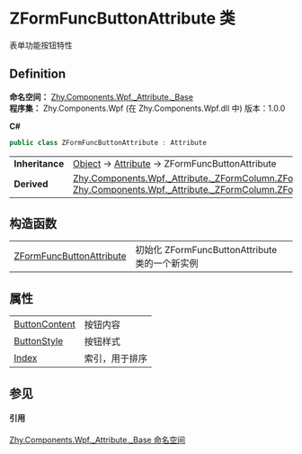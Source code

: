 # ZFormFuncButtonAttribute 类


表单功能按钮特性



## Definition
**命名空间：** <a href="96be4e54-cb18-5f7d-83d4-fc550c411941">Zhy.Components.Wpf._Attribute._Base</a>  
**程序集：** Zhy.Components.Wpf (在 Zhy.Components.Wpf.dll 中) 版本：1.0.0

**C#**
``` C#
public class ZFormFuncButtonAttribute : Attribute
```

<table><tr><td><strong>Inheritance</strong></td><td><a href="https://learn.microsoft.com/dotnet/api/system.object" target="_blank" rel="noopener noreferrer">Object</a>  →  <a href="https://learn.microsoft.com/dotnet/api/system.attribute" target="_blank" rel="noopener noreferrer">Attribute</a>  →  ZFormFuncButtonAttribute</td></tr>
<tr><td><strong>Derived</strong></td><td><a href="775fd5ac-e3db-0dca-f694-0a42a830ceb8">Zhy.Components.Wpf._Attribute._ZFormColumn.ZFormOperColumnButtonAttribute</a><br /><a href="aa85ef3e-3073-9834-25e0-27a0f76c1f0f">Zhy.Components.Wpf._Attribute._ZFormColumn.ZFormToolButtonAttribute</a></td></tr>
</table>



## 构造函数
<table>
<tr>
<td><a href="a9fcfd54-ec77-6bf4-2fd8-4b63389eaed3">ZFormFuncButtonAttribute</a></td>
<td>初始化 ZFormFuncButtonAttribute 类的一个新实例</td></tr>
</table>

## 属性
<table>
<tr>
<td><a href="837e4930-6761-d9ed-8c1f-e8388873684a">ButtonContent</a></td>
<td>按钮内容</td></tr>
<tr>
<td><a href="35e3c2c5-e97f-4bf2-dc33-5162f02f1000">ButtonStyle</a></td>
<td>按钮样式</td></tr>
<tr>
<td><a href="5ade9d1c-01c8-7c1a-65ce-7d31243a6e13">Index</a></td>
<td>索引，用于排序</td></tr>
</table>

## 参见


#### 引用
<a href="96be4e54-cb18-5f7d-83d4-fc550c411941">Zhy.Components.Wpf._Attribute._Base 命名空间</a>  
